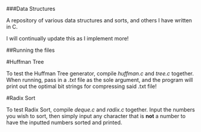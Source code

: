 ###Data Structures


A repository of various data structures and sorts, and others I have written in C.

I will continually update this as I implement more!

##Running the files

#Huffman Tree

To test the Huffman Tree generator, compile *huffman.c* and *tree.c* together. When running, pass in a *.txt* file as the sole argument, and the program will print out the optimal bit strings for compressing said .txt file!

#Radix Sort

To test Radix Sort, compile *deque.c* and *radix.c* together. Input the numbers you wish to sort, then simply input any character that is **not** a number to have the inputted numbers sorted and printed.
